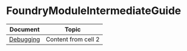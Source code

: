 # FoundryModuleIntermediateGuide

Document | Topic
------------ | -------------
[Debugging](documentation/Debugging.md) | Content from cell 2
